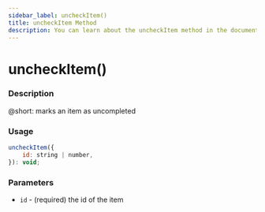 ```yaml
---
sidebar_label: uncheckItem()
title: uncheckItem Method
description: You can learn about the uncheckItem method in the documentation of the DHTMLX JavaScript To Do List library. Browse developer guides and API reference, try out code examples and live demos, and download a free 30-day evaluation version of DHTMLX To Do List.
---
```


# uncheckItem()

### Description

@short: marks an item as uncompleted

### Usage

~~~js
uncheckItem({
    id: string | number,
}): void;
~~~

### Parameters

- `id` - (required) the id of the item
